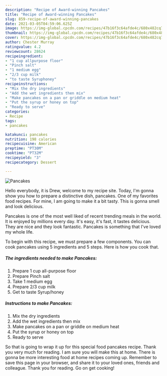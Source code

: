 ```yaml
---
description: "Recipe of Award-winning Pancakes"
title: "Recipe of Award-winning Pancakes"
slug: 859-recipe-of-award-winning-pancakes
date: 2021-03-05T04:59:06.625Z
image: https://img-global.cpcdn.com/recipes/47b16f3c64afde4c/680x482cq70/pancakes-recipe-main-photo.jpg
thumbnail: https://img-global.cpcdn.com/recipes/47b16f3c64afde4c/680x482cq70/pancakes-recipe-main-photo.jpg
cover: https://img-global.cpcdn.com/recipes/47b16f3c64afde4c/680x482cq70/pancakes-recipe-main-photo.jpg
author: Chester Murray
ratingvalue: 4.2
reviewcount: 28624
recipeingredient:
- "1 cup allpurpose floor"
- "Pinch salt"
- "1 medium egg"
- "2/3 cup milk"
- "to taste Syruphoney"
recipeinstructions:
- "Mix the dry ingredients"
- "Add the wet ingredients then mix"
- "Make pancakes on a pan or griddle on medium heat"
- "Put the syrup or honey on top"
- "Ready to serve"
categories:
- Recipe
tags:
- pancakes

katakunci: pancakes 
nutrition: 198 calories
recipecuisine: American
preptime: "PT30M"
cooktime: "PT32M"
recipeyield: "3"
recipecategory: Dessert

---
```



![Pancakes](https://img-global.cpcdn.com/recipes/47b16f3c64afde4c/680x482cq70/pancakes-recipe-main-photo.jpg)

Hello everybody, it is Drew, welcome to my recipe site. Today, I'm gonna show you how to prepare a distinctive dish, pancakes. One of my favorites food recipes. For mine, I am going to make it a bit tasty. This is gonna smell and look delicious.

Pancakes is one of the most well liked of recent trending meals in the world. It is enjoyed by millions every day. It's easy, it's fast, it tastes delicious. They are nice and they look fantastic. Pancakes is something that I've loved my whole life.




To begin with this recipe, we must prepare a few components. You can cook pancakes using 5 ingredients and 5 steps. Here is how you cook that.

<!--inarticleads1-->

##### The ingredients needed to make Pancakes:

1. Prepare 1 cup all-purpose floor
1. Prepare Pinch salt
1. Take 1 medium egg
1. Prepare 2/3 cup milk
1. Get to taste Syrup/honey




<!--inarticleads2-->

##### Instructions to make Pancakes:

1. Mix the dry ingredients
1. Add the wet ingredients then mix
1. Make pancakes on a pan or griddle on medium heat
1. Put the syrup or honey on top
1. Ready to serve




So that is going to wrap it up for this special food pancakes recipe. Thank you very much for reading. I am sure you will make this at home. There is gonna be more interesting food at home recipes coming up. Remember to save this page in your browser, and share it to your loved ones, friends and colleague. Thank you for reading. Go on get cooking!
